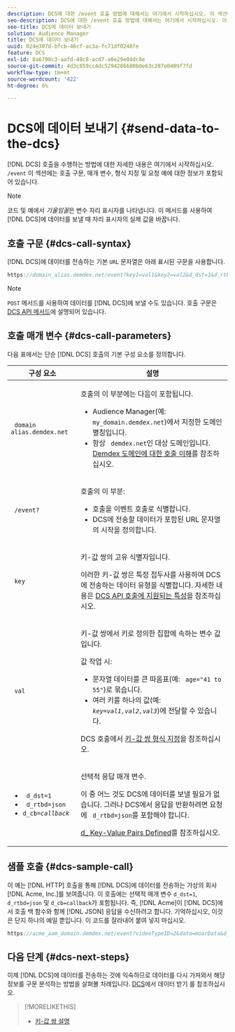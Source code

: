 ```yaml
---
description: DCS에 대한 /event 호출 방법에 대해서는 여기에서 시작하십시오. 이 섹션에는 호출 구문, 매개 변수, 형식 지정 및 요청 예에 대한 정보가 포함되어 있습니다.
seo-description: DCS에 대한 /event 호출 방법에 대해서는 여기에서 시작하십시오. 이 섹션에는 호출 구문, 매개 변수, 형식 지정 및 요청 예에 대한 정보가 포함되어 있습니다.
seo-title: DCS에 데이터 보내기
solution: Audience Manager
title: DCS에 데이터 보내기
uuid: 024e307d-bfcb-46cf-ac3a-fc71df0248fe
feature: DCS
exl-id: 8a6798c3-aafd-48c8-acd7-a0e29e04dc8e
source-git-commit: 4d3c859cc4dc5294286680b0e63c287e0409f7fd
workflow-type: tm+mt
source-wordcount: '422'
ht-degree: 6%

---
```


# DCS에 데이터 보내기 {#send-data-to-the-dcs}

[!DNL DCS] 호출을 수행하는 방법에 대한 자세한 내용은 여기에서 시작하십시오. `/event` 이 섹션에는 호출 구문, 매개 변수, 형식 지정 및 요청 예에 대한 정보가 포함되어 있습니다.

>[!NOTE]
>
>코드 및 예에서 *기울임꼴*&#x200B;은 변수 자리 표시자를 나타냅니다. 이 메서드를 사용하여 [!DNL DCS]에 데이터를 보낼 때 자리 표시자의 실제 값을 바꿉니다.

## 호출 구문 {#dcs-call-syntax}

[!DNL DCS]에 데이터를 전송하는 기본 `URL` 문자열은 아래 표시된 구문을 사용합니다.

```js
https://domain_alias.demdex.net/event?key1=val1&key2=val2&d_dst=1&d_rtbd=json&d_cb=callback
```

>[!NOTE]
>
>`POST` 메서드를 사용하여 데이터를 [!DNL DCS]에 보낼 수도 있습니다. 호출 구문은 [DCS API 메서드](../../../api/dcs-intro/dcs-api-reference/dcs-api-methods.md)에 설명되어 있습니다.

## 호출 매개 변수 {#dcs-call-parameters}

다음 표에서는 단순 [!DNL DCS] 호출의 기본 구성 요소를 정의합니다.

<table id="table_5F6A5B324EB848168543386516FBF384"> 
 <thead> 
  <tr> 
   <th colname="col1" class="entry"> 구성 요소 </th> 
   <th colname="col2" class="entry"> 설명 </th> 
  </tr> 
 </thead>
 <tbody> 
  <tr> 
   <td colname="col1"> <p> <code> domain alias.demdex.net</code> </p> </td> 
   <td colname="col2"> <p>호출의 이 부분에는 다음이 포함됩니다. </p> <p> 
     <ul id="ul_3EDA9C7BA6794D06BCB07A75A9BD2372"> 
      <li id="li_74624CA78D6F4536A8164AE1FA1DECB9"><span class="keyword"> Audience Manager</span>(예: <code> my_domain.demdex.net</code>)에서 지정한 도메인 별칭입니다. </li> 
      <li id="li_08ABE91CA247403AA480B3FB4BEF83BA">항상 <code> demdex.net</code>인 대상 도메인입니다. <a href="../../../reference/demdex-calls.md">Demdex 도메인에 대한 호출 이해</a>를 참조하십시오. </li> 
     </ul> </p> </td> 
  </tr> 
  <tr> 
   <td colname="col1"> <p> <code> /event?</code> </p> </td> 
   <td colname="col2"> <p>호출의 이 부분: </p> <p> 
     <ul id="ul_6332444A305A4F12A7CBE471CA508516"> 
      <li id="li_1C5C111B2B0E4621B3FC0C20D6516041">호출을 이벤트 호출로 식별합니다. </li> 
      <li id="li_DBCE9B1C70604A629ECD7AC0A9052198"><span class="wintitle"> DCS</span>에 전송할 데이터가 포함된 URL 문자열의 시작을 정의합니다. </li> 
     </ul> </p> </td> 
  </tr> 
  <tr> 
   <td colname="col1"> <p> <code> key</code> </p> </td> 
   <td colname="col2"> <p>키-값 쌍의 고유 식별자입니다. </p> <p>이러한 키-값 쌍은 특정 접두사를 사용하여 <span class="wintitle"> DCS</span>에 전송하는 데이터 유형을 식별합니다. 자세한 내용은 <a href="../../../api/dcs-intro/dcs-api-reference/dcs-keys.md"> DCS API 호출에 지원되는 특성</a>을 참조하십시오. </p> </td> 
  </tr> 
  <tr> 
   <td colname="col1"> <p> <code> val</code> </p> </td> 
   <td colname="col2"> <p>키-값 쌍에서 키로 정의한 집합에 속하는 변수 값입니다. </p> <p>값 작업 시: </p> <p> 
     <ul id="ul_624DC78759F74AD8920220058E54E083"> 
      <li id="li_091E5B4820EC4A93B775433E428E74AB">문자열 데이터를 큰 따옴표(예: <code> age="41 to 55"</code>)로 묶습니다. </li> 
      <li id="li_C558E3BA6EE34413BBBB962D4CD0D10E">여러 키를 하나의 값(예: <i><code>key</i>=<i>val1,val2,val3</i></code></i>)에 전달할 수 있습니다. </li> 
     </ul> </p> <p>DCS 호출에서 <a href="../../../api/dcs-intro/dcs-api-reference/dcs-key-format.md"> 키-값 쌍 형식 지정</a>을 참조하십시오. </p> </td>
  </tr> 
  <tr> 
   <td colname="col1"> <p> 
     <ul id="ul_36E2C1A0538D4D2C94DFC1335720A524"> 
      <li id="li_8902EED431CE4F0189A94868FA52DB1F"> <code> d_dst=1</code> </li> 
      <li id="li_4B6B29499D444E31808DE0A9AA0442D0"> <code> d_rtbd=json</code> </li> 
      <li id="li_3430CD0438604B83BE6437E6EC480816"> <code>d_cb=<i>callback</i></code> </li>
     </ul> </p> </td> 
   <td colname="col2"> <p>선택적 응답 매개 변수. </p> <p> 이 중 어느 것도 <span class="wintitle"> DCS</span>에 데이터를 보낼 필요가 없습니다. 그러나 <span class="wintitle"> DCS</span>에서 응답을 반환하려면 요청에 <code> d_rtbd=json</code>를 포함해야 합니다. </p> <p><a href="../../../api/dcs-intro/dcs-api-reference/dcs-keys.md#d-attributes"> d_ Key-Value Pairs Defined</a>를 참조하십시오. </p> </td> 
  </tr>
 </tbody>
</table>

## 샘플 호출 {#dcs-sample-call}

이 예는 [!DNL HTTP] 호출을 통해 [!DNL DCS]에 데이터를 전송하는 가상의 회사 [!DNL Acme, Inc.]를 보여줍니다. 이 호출에는 선택적 매개 변수 `d_dst=1`, `d_rtbd=json` 및 `d_cb=callback`가 포함됩니다. 즉, [!DNL Acme]이 [!DNL DCS]에서 호출 백 함수와 함께 [!DNL JSON] 응답을 수신하려고 합니다. 기억하십시오, 이것은 단지 하나의 예일 뿐입니다. 이 코드를 잘라내어 붙여 넣지 마십시오.

```js
https://acme_aam_domain.demdex.net/event?videoTypeID=2&data=moarData&d_dst=1&d_rtbd=json&d_cb=acme_callback
```

## 다음 단계 {#dcs-next-steps}

이제 [!DNL DCS]에 데이터를 전송하는 것에 익숙하므로 데이터를 다시 가져와서 해당 정보를 구문 분석하는 방법을 살펴볼 차례입니다. [DCS](../../../api/dcs-intro/dcs-event-calls/dcs-url-receive.md)에서 데이터 받기 를 참조하십시오.

>[!MORELIKETHIS]
>
>* [키-값 쌍 설명](../../../reference/key-value-pairs-explained.md)

